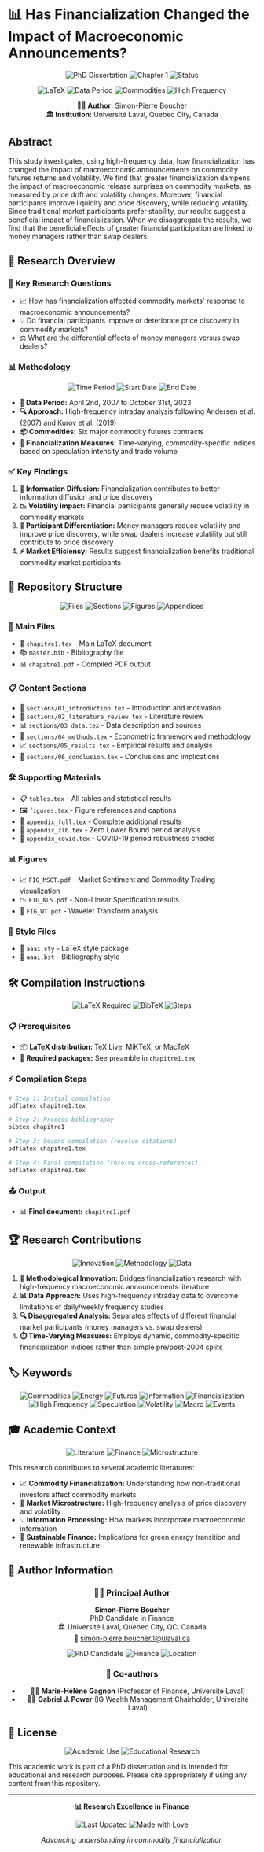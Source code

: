 # 📊 Has Financialization Changed the Impact of Macroeconomic Announcements?

<p align="center">
  <img src="https://img.shields.io/badge/PhD-Dissertation-blue?style=for-the-badge&logo=graduationcap" alt="PhD Dissertation"/>
  <img src="https://img.shields.io/badge/Chapter-1-green?style=for-the-badge" alt="Chapter 1"/>
  <img src="https://img.shields.io/badge/Status-Completed-success?style=for-the-badge" alt="Status"/>
</p>

<p align="center">
  <img src="https://img.shields.io/badge/Language-LaTeX-008080?style=flat-square&logo=latex" alt="LaTeX"/>
  <img src="https://img.shields.io/badge/Data_Period-2007--2023-orange?style=flat-square&logo=calendar" alt="Data Period"/>
  <img src="https://img.shields.io/badge/Commodities-6_Futures-purple?style=flat-square&logo=trending-up" alt="Commodities"/>
  <img src="https://img.shields.io/badge/Analysis-High_Frequency-red?style=flat-square&logo=chart-line" alt="High Frequency"/>
</p>

<div align="center">

**👨‍🎓 Author:** Simon-Pierre Boucher  
**🏛️ Institution:** Université Laval, Quebec City, Canada  

</div>  

## Abstract

This study investigates, using high-frequency data, how financialization has changed the impact of macroeconomic announcements on commodity futures returns and volatility. We find that greater financialization dampens the impact of macroeconomic release surprises on commodity markets, as measured by price drift and volatility changes. Moreover, financial participants improve liquidity and price discovery, while reducing volatility. Since traditional market participants prefer stability, our results suggest a beneficial impact of financialization. When we disaggregate the results, we find that the beneficial effects of greater financial participation are linked to money managers rather than swap dealers.

## 🔬 Research Overview

### 🎯 Key Research Questions
- 📈 How has financialization affected commodity markets' response to macroeconomic announcements?
- 💡 Do financial participants improve or deteriorate price discovery in commodity markets?
- ⚖️ What are the differential effects of money managers versus swap dealers?

### 📊 Methodology

<p align="center">
  <img src="https://img.shields.io/badge/Time_Period-16.5_Years-blue?style=flat&logo=clock" alt="Time Period"/>
  <img src="https://img.shields.io/badge/Start_Date-Apr_2007-green?style=flat&logo=calendar" alt="Start Date"/>
  <img src="https://img.shields.io/badge/End_Date-Oct_2023-red?style=flat&logo=calendar" alt="End Date"/>
</p>

- **📅 Data Period:** April 2nd, 2007 to October 31st, 2023
- **🔍 Approach:** High-frequency intraday analysis following Andersen et al. (2007) and Kurov et al. (2019)
- **📦 Commodities:** Six major commodity futures contracts
- **📏 Financialization Measures:** Time-varying, commodity-specific indices based on speculation intensity and trade volume

### ✅ Key Findings
1. **💫 Information Diffusion:** Financialization contributes to better information diffusion and price discovery
2. **📉 Volatility Impact:** Financial participants generally reduce volatility in commodity markets
3. **🔄 Participant Differentiation:** Money managers reduce volatility and improve price discovery, while swap dealers increase volatility but still contribute to price discovery
4. **⚡ Market Efficiency:** Results suggest financialization benefits traditional commodity market participants

## 📁 Repository Structure

<p align="center">
  <img src="https://img.shields.io/badge/Files-20+-brightgreen?style=flat&logo=files" alt="Files"/>
  <img src="https://img.shields.io/badge/Sections-6-blue?style=flat&logo=list" alt="Sections"/>
  <img src="https://img.shields.io/badge/Figures-3-orange?style=flat&logo=image" alt="Figures"/>
  <img src="https://img.shields.io/badge/Appendices-3-purple?style=flat&logo=document" alt="Appendices"/>
</p>

### 📄 Main Files
- 📝 `chapitre1.tex` - Main LaTeX document
- 📚 `master.bib` - Bibliography file  
- 📊 `chapitre1.pdf` - Compiled PDF output

### 📋 Content Sections
- 🎯 `sections/01_introduction.tex` - Introduction and motivation
- 📖 `sections/02_literature_review.tex` - Literature review
- 📊 `sections/03_data.tex` - Data description and sources
- 🔬 `sections/04_methods.tex` - Econometric framework and methodology
- 📈 `sections/05_results.tex` - Empirical results and analysis
- 🎯 `sections/06_conclusion.tex` - Conclusions and implications

### 🛠️ Supporting Materials
- 📋 `tables.tex` - All tables and statistical results
- 🖼️ `figures.tex` - Figure references and captions
- 📎 `appendix_full.tex` - Complete additional results
- 🏦 `appendix_zlb.tex` - Zero Lower Bound period analysis
- 🦠 `appendix_covid.tex` - COVID-19 period robustness checks

### 📊 Figures
- 📈 `FIG_MSCT.pdf` - Market Sentiment and Commodity Trading visualization
- 📉 `FIG_NLS.pdf` - Non-Linear Specification results
- 🌊 `FIG_WT.pdf` - Wavelet Transform analysis

### 🎨 Style Files
- 💄 `aaai.sty` - LaTeX style package
- 📝 `aaai.bst` - Bibliography style

## 🛠️ Compilation Instructions

<p align="center">
  <img src="https://img.shields.io/badge/LaTeX-Required-red?style=flat&logo=latex" alt="LaTeX Required"/>
  <img src="https://img.shields.io/badge/BibTeX-Enabled-green?style=flat&logo=book" alt="BibTeX"/>
  <img src="https://img.shields.io/badge/Steps-4-blue?style=flat&logo=list-ol" alt="Steps"/>
</p>

### 📋 Prerequisites
- 📦 **LaTeX distribution:** TeX Live, MiKTeX, or MacTeX
- 🔧 **Required packages:** See preamble in `chapitre1.tex`

### ⚡ Compilation Steps
```bash
# Step 1: Initial compilation
pdflatex chapitre1.tex

# Step 2: Process bibliography
bibtex chapitre1

# Step 3: Second compilation (resolve citations)
pdflatex chapitre1.tex

# Step 4: Final compilation (resolve cross-references)
pdflatex chapitre1.tex
```

### 📤 Output
- 📊 **Final document:** `chapitre1.pdf`

## 🏆 Research Contributions

<p align="center">
  <img src="https://img.shields.io/badge/Innovation-4_Areas-gold?style=flat&logo=lightbulb" alt="Innovation"/>
  <img src="https://img.shields.io/badge/Methodology-Novel-success?style=flat&logo=search" alt="Methodology"/>
  <img src="https://img.shields.io/badge/Data-High_Frequency-info?style=flat&logo=database" alt="Data"/>
</p>

1. **🔬 Methodological Innovation:** Bridges financialization research with high-frequency macroeconomic announcements literature
2. **📊 Data Approach:** Uses high-frequency intraday data to overcome limitations of daily/weekly frequency studies  
3. **🔍 Disaggregated Analysis:** Separates effects of different financial market participants (money managers vs. swap dealers)
4. **⏱️ Time-Varying Measures:** Employs dynamic, commodity-specific financialization indices rather than simple pre/post-2004 splits

## 🏷️ Keywords

<div align="center">

![Commodities](https://img.shields.io/badge/Commodities-wheat?style=flat&logo=leaf&logoColor=white)
![Energy](https://img.shields.io/badge/Energy-yellow?style=flat&logo=zap&logoColor=black)
![Futures](https://img.shields.io/badge/Futures-orange?style=flat&logo=trending-up&logoColor=white)
![Information](https://img.shields.io/badge/Information_Diffusion-blue?style=flat&logo=rss&logoColor=white)
![Financialization](https://img.shields.io/badge/Financialization-green?style=flat&logo=dollar-sign&logoColor=white)
![High Frequency](https://img.shields.io/badge/High_Frequency-red?style=flat&logo=activity&logoColor=white)
![Speculation](https://img.shields.io/badge/Speculation-purple?style=flat&logo=chart-line&logoColor=white)
![Volatility](https://img.shields.io/badge/Volatility-darkred?style=flat&logo=bar-chart&logoColor=white)
![Macro](https://img.shields.io/badge/Macro_Announcements-teal?style=flat&logo=megaphone&logoColor=white)
![Events](https://img.shields.io/badge/Surprise_Events-pink?style=flat&logo=alert-triangle&logoColor=white)

</div>

## 🎓 Academic Context

<p align="center">
  <img src="https://img.shields.io/badge/Literature-4_Areas-academic?style=flat&logo=book-open" alt="Literature"/>
  <img src="https://img.shields.io/badge/Finance-Core-blue?style=flat&logo=university" alt="Finance"/>
  <img src="https://img.shields.io/badge/Microstructure-Advanced-green?style=flat&logo=microscope" alt="Microstructure"/>
</p>

This research contributes to several academic literatures:
- 📈 **Commodity Financialization:** Understanding how non-traditional investors affect commodity markets
- 🔬 **Market Microstructure:** High-frequency analysis of price discovery and volatility  
- 💡 **Information Processing:** How markets incorporate macroeconomic information
- 🌱 **Sustainable Finance:** Implications for green energy transition and renewable infrastructure

## 👥 Author Information

<div align="center">

### 👨‍🎓 Principal Author
**Simon-Pierre Boucher**  
PhD Candidate in Finance  
🏛️ Université Laval, Quebec City, QC, Canada  
📧 simon-pierre.boucher.1@ulaval.ca

<p align="center">
  <img src="https://img.shields.io/badge/Status-PhD_Candidate-blue?style=flat&logo=graduation-cap" alt="PhD Candidate"/>
  <img src="https://img.shields.io/badge/Field-Finance-green?style=flat&logo=chart-line" alt="Finance"/>
  <img src="https://img.shields.io/badge/Location-Quebec_City-red?style=flat&logo=map-pin" alt="Location"/>
</p>

### 🤝 Co-authors
- 👩‍🏫 **Marie-Hélène Gagnon** (Professor of Finance, Université Laval)
- 👨‍🏫 **Gabriel J. Power** (IG Wealth Management Chairholder, Université Laval)

</div>

## 📄 License

<p align="center">
  <img src="https://img.shields.io/badge/License-Academic_Use-lightgrey?style=flat&logo=creative-commons" alt="Academic Use"/>
  <img src="https://img.shields.io/badge/Purpose-Educational_Research-blue?style=flat&logo=book" alt="Educational Research"/>
</p>

This academic work is part of a PhD dissertation and is intended for educational and research purposes. Please cite appropriately if using any content from this repository.

---

<div align="center">
  
**📊 Research Excellence in Finance**

<img src="https://img.shields.io/badge/Last_Updated-September_2025-brightgreen?style=flat&logo=calendar" alt="Last Updated"/>
<img src="https://img.shields.io/badge/Made_with-❤️-red?style=flat" alt="Made with Love"/>

*Advancing understanding in commodity financialization*

</div>